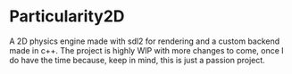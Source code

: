 # Particularity2D

A 2D physics engine made with sdl2 for rendering and a custom backend made in c++. The project is highly WIP with more changes to come, once I do have the time because, keep in mind, this is just a passion project.
